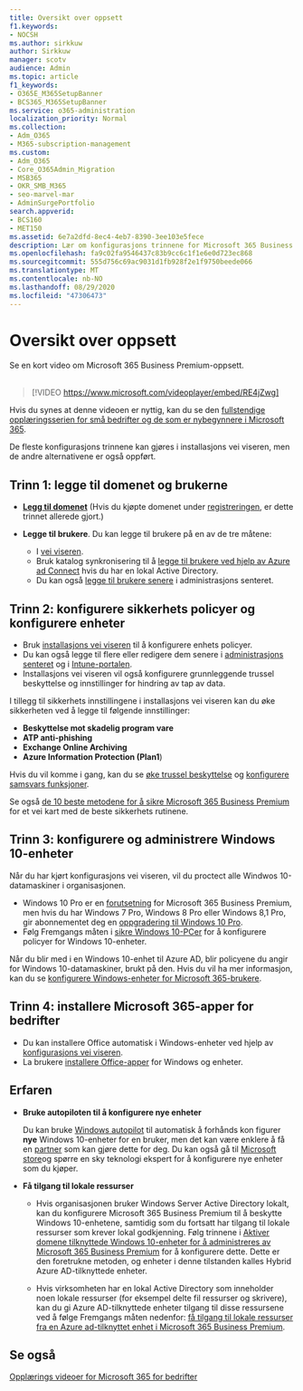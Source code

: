 ```yaml
---
title: Oversikt over oppsett
f1.keywords:
- NOCSH
ms.author: sirkkuw
author: Sirkkuw
manager: scotv
audience: Admin
ms.topic: article
f1_keywords:
- O365E_M365SetupBanner
- BCS365_M365SetupBanner
ms.service: o365-administration
localization_priority: Normal
ms.collection:
- Adm_O365
- M365-subscription-management
ms.custom:
- Adm_O365
- Core_O365Admin_Migration
- MSB365
- OKR_SMB_M365
- seo-marvel-mar
- AdminSurgePortfolio
search.appverid:
- BCS160
- MET150
ms.assetid: 6e7a2dfd-8ec4-4eb7-8390-3ee103e5fece
description: Lær om konfigurasjons trinnene for Microsoft 365 Business Premium, fra å abonnere, legge til et domene og brukere, for å konfigurere sikkerhets policyer og mer.
ms.openlocfilehash: fa9c02fa9546437c83b9cc6c1f1e6e0d723ec868
ms.sourcegitcommit: 555d756c69ac9031d1fb928f2e1f9750beede066
ms.translationtype: MT
ms.contentlocale: nb-NO
ms.lasthandoff: 08/29/2020
ms.locfileid: "47306473"
---
```

# <a name="overview-of-setup"></a>Oversikt over oppsett

Se en kort video om Microsoft 365 Business Premium-oppsett.<br><br>

> [!VIDEO https://www.microsoft.com/videoplayer/embed/RE4jZwg] 

Hvis du synes at denne videoen er nyttig, kan du se den [fullstendige opplæringsserien for små bedrifter og de som er nybegynnere i Microsoft 365](https://support.microsoft.com/office/6ab4bbcd-79cf-4000-a0bd-d42ce4d12816).

De fleste konfigurasjons trinnene kan gjøres i installasjons vei viseren, men de andre alternativene er også oppført.

## <a name="step-1-add-your-domain-and-users"></a>Trinn 1: legge til domenet og brukerne

   - **[Legg til domenet](set-up.md#add-your-domain-to-personalize-sign-in)** (Hvis du kjøpte domenet under [registreringen](sign-up.md), er dette trinnet allerede gjort.)

   - **Legge til brukere**. Du kan legge til brukere på en av de tre måtene:
        - I [vei viseren](set-up.md#add-users-in-the-wizard).
        - Bruk katalog synkronisering til å [legge til brukere ved hjelp av Azure ad Connect](https://docs.microsoft.com/microsoft-365/enterprise/set-up-directory-synchronization) hvis du har en lokal Active Directory.
        - Du kan også [legge til brukere senere](add-users-m365b.md) i administrasjons senteret.
## <a name="step-2-set-up-security-policies-and-configure-devices"></a>Trinn 2: konfigurere sikkerhets policyer og konfigurere enheter 

  - Bruk [installasjons vei viseren](set-up.md#protect-your-organization) til å konfigurere enhets policyer. 
  - Du kan også legge til flere eller redigere dem senere i [administrasjons senteret](view-policies-and-devices.md) og i [Intune-portalen](https://docs.microsoft.com/intune/tutorial-walkthrough-intune-portal).
  - Installasjons vei viseren vil også konfigurere grunnleggende trussel beskyttelse og innstillinger for hindring av tap av data.
  
  I tillegg til sikkerhets innstillingene i installasjons vei viseren kan du øke sikkerheten ved å legge til følgende innstillinger:

- **Beskyttelse mot skadelig program vare**
- **ATP anti-phishing**
- **Exchange Online Archiving**
- **Azure Information Protection (Plan1**)

Hvis du vil komme i gang, kan du se [øke trussel beskyttelse](increase-threat-protection.md) og [konfigurere samsvars funksjoner](set-up-compliance.md).

Se også [de 10 beste metodene for å sikre Microsoft 365 Business Premium](https://docs.microsoft.com/office365/admin/security-and-compliance/secure-your-business-data) for et vei kart med de beste sikkerhets rutinene.

## <a name="step-3-set-up-and-manage-windows-10-devices"></a>Trinn 3: konfigurere og administrere Windows 10-enheter

Når du har kjørt konfigurasjons vei viseren, vil du proctect alle Windwos 10-datamaskiner i organisasjonen.
  
- Windows 10 Pro er en [forutsetning](pre-requisites-for-data-protection.md) for Microsoft 365 Business Premium, men hvis du har Windows 7 Pro, Windows 8 Pro eller Windows 8,1 Pro, gir abonnementet deg en [oppgradering til Windows 10 Pro](https://docs.microsoft.com/microsoft-365/business/upgrade-to-windows-pro-creators-update).
- Følg Fremgangs måten i [sikre Windows 10-PCer](secure-win-10-pcs.md) for å konfigurere policyer for Windows 10-enheter.

Når du blir med i en Windows 10-enhet til Azure AD, blir policyene du angir for Windows 10-datamaskiner, brukt på den. Hvis du vil ha mer informasjon, kan du se [konfigurere Windows-enheter for Microsoft 365-brukere](set-up-windows-devices.md).

## <a name="step-4-install-microsoft-365-apps-for-business"></a>Trinn 4: installere Microsoft 365-apper for bedrifter
- Du kan installere Office automatisk i Windows-enheter ved hjelp av [konfigurasjons vei viseren](set-up.md#deploy-office-365-client-apps).
- La brukere [installere Office-apper](https://docs.microsoft.com/office365/admin/setup/install-applications) for Windows og enheter.
     
## <a name="advanced"></a>Erfaren
- **Bruke autopiloten til å konfigurere nye enheter**
            
     Du kan bruke [Windows autopilot](add-autopilot-devices-and-profile.md) til automatisk å forhånds kon figurer **nye** Windows 10-enheter for en bruker, men det kan være enklere å få en [partner](https://www.microsoft.com/solution-providers/search) som kan gjøre dette for deg. Du kan også gå til [Microsoft store](https://go.microsoft.com/fwlink/?linkid=874598)og spørre en sky teknologi ekspert for å konfigurere nye enheter som du kjøper.

- **Få tilgang til lokale ressurser**

     - Hvis organisasjonen bruker Windows Server Active Directory lokalt, kan du konfigurere Microsoft 365 Business Premium til å beskytte Windows 10-enhetene, samtidig som du fortsatt har tilgang til lokale ressurser som krever lokal godkjenning. Følg trinnene i [Aktiver domene tilknyttede Windows 10-enheter for å administreres av Microsoft 365 Business Premium](manage-windows-devices.md) for å konfigurere dette. Dette er den foretrukne metoden, og enheter i denne tilstanden kalles Hybrid Azure AD-tilknyttede enheter.

    - Hvis virksomheten har en lokal Active Directory som inneholder noen lokale ressurser (for eksempel delte fil ressurser og skrivere), kan du gi Azure AD-tilknyttede enheter tilgang til disse ressursene ved å følge Fremgangs måten nedenfor: [få tilgang til lokale ressurser fra en Azure ad-tilknyttet enhet i Microsoft 365 Business Premium](access-resources.md).

## <a name="see-also"></a>Se også

[Opplærings videoer for Microsoft 365 for bedrifter](https://support.microsoft.com/office/6ab4bbcd-79cf-4000-a0bd-d42ce4d12816)
